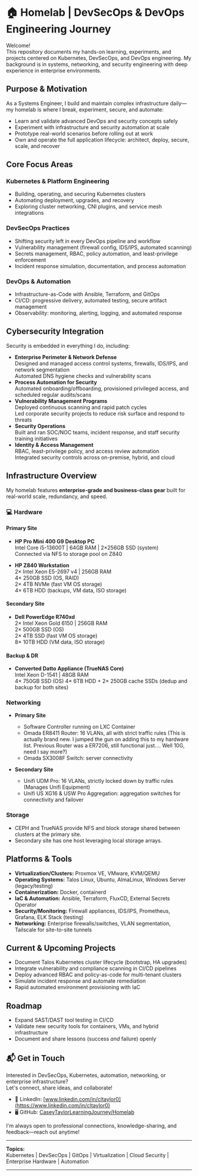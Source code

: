 # 🏠 Homelab | DevSecOps & DevOps Engineering Journey

Welcome!  
This repository documents my hands-on learning, experiments, and projects centered on Kubernetes, DevSecOps, and DevOps engineering. My background is in systems, networking, and security engineering with deep experience in enterprise environments.

## Purpose & Motivation

As a Systems Engineer, I build and maintain complex infrastructure daily—my homelab is where I break, experiment, secure, and automate:

- Learn and validate advanced DevOps and security concepts safely
- Experiment with infrastructure and security automation at scale
- Prototype real-world scenarios before rolling out at work
- Own and operate the full application lifecycle: architect, deploy, secure, scale, and recover

## Core Focus Areas

### Kubernetes & Platform Engineering
- Building, operating, and securing Kubernetes clusters
- Automating deployment, upgrades, and recovery
- Exploring cluster networking, CNI plugins, and service mesh integrations

### DevSecOps Practices
- Shifting security left in every DevOps pipeline and workflow
- Vulnerability management (firewall config, IDS/IPS, automated scanning)
- Secrets management, RBAC, policy automation, and least-privilege enforcement
- Incident response simulation, documentation, and process automation

### DevOps & Automation
- Infrastructure-as-Code with Ansible, Terraform, and GitOps
- CI/CD: progressive delivery, automated testing, secure artifact management
- Observability: monitoring, alerting, logging, and automated response

## Cybersecurity Integration

Security is embedded in everything I do, including:

- **Enterprise Perimeter & Network Defense**  
  Designed and managed access control systems, firewalls, IDS/IPS, and network segmentation  
  Automated DNS hygiene checks and vulnerability scans
- **Process Automation for Security**  
  Automated onboarding/offboarding, provisioned privileged access, and scheduled regular audits/scans
- **Vulnerability Management Programs**  
  Deployed continuous scanning and rapid patch cycles  
  Led corporate security projects to reduce risk surface and respond to threats
- **Security Operations**  
  Built and ran SOC/NOC teams, incident response, and staff security training initiatives
- **Identity & Access Management**  
  RBAC, least-privilege policy, and access review automation  
  Integrated security controls across on-premise, hybrid, and cloud

## Infrastructure Overview

My homelab features **enterprise-grade and business-class gear** built for real-world scale, redundancy, and speed.

### :computer: Hardware

#### Primary Site
- **HP Pro Mini 400 G9 Desktop PC**  
  Intel Core i5-13600T | 64GB RAM | 2×256GB SSD (system)  
  Connected via NFS to storage pool on Z840

- **HP Z840 Workstation**  
  2× Intel Xeon E5-2697 v4 | 256GB RAM  
  4× 250GB SSD (OS, RAID)  
  2× 4TB NVMe (fast VM OS storage)  
  4× 6TB HDD (backups, VM data, ISO storage)

#### Secondary Site
- **Dell PowerEdge R740xd**  
  2× Intel Xeon Gold 6150 | 256GB RAM  
  2× 500GB SSD (OS)  
  2× 4TB SSD (fast VM OS storage)  
  8× 10TB HDD (VM data, ISO storage)

#### Backup & DR
- **Converted Datto Appliance (TrueNAS Core)**  
  Intel Xeon D-1541 | 48GB RAM  
  4× 750GB SSD (OS)
  4× 6TB HDD + 2× 250GB cache SSDs (dedup and backup for both sites)

### Networking

- **Primary Site**
  - Software Controller running on LXC Container
  - Omada ER8411 Router: 16 VLANs, all with strict traffic rules (This is actually brand new. I jumped the gun on adding this to my hardware list. Previous Router was a ER7206, still functional just.... Well 10G, need I say more?)
  - Omada SX3008F Switch: server connectivity

- **Secondary Site**
  - Unifi UDM Pro: 16 VLANs, strictly locked down by traffic rules (Manages Unifi Equipment)
  - Unifi US XG16 & USW Pro Aggregation: aggregation switches for connectivity and failover

### Storage

- CEPH and TrueNAS provide NFS and block storage shared between clusters at the primary site.
- Secondary site has one host leveraging local storage arrays.

## Platforms & Tools

- **Virtualization/Clusters:** Proxmox VE, VMware, KVM/QEMU
- **Operating Systems:** Talos Linux, Ubuntu, AlmaLinux, Windows Server (legacy/testing)
- **Containerization:** Docker, containerd
- **IaC & Automation:** Ansible, Terraform, FluxCD, External Secrets Operator
- **Security/Monitoring:** Firewall appliances, IDS/IPS, Prometheus, Grafana, ELK Stack (testing)
- **Networking:** Enterprise firewalls/switches, VLAN segmentation, Tailscale for site-to-site tunnels

## Current & Upcoming Projects

- Document Talos Kubernetes cluster lifecycle (bootstrap, HA upgrades)
- Integrate vulnerability and compliance scanning in CI/CD pipelines
- Deploy advanced RBAC and policy-as-code for multi-tenant clusters
- Simulate incident response and automate remediation
- Rapid automated environment provisioning with IaC

## Roadmap

- Expand SAST/DAST tool testing in CI/CD
- Validate new security tools for containers, VMs, and hybrid infrastructure
- Document and share lessons (success _and_ failure) openly

## 📬 Get in Touch

Interested in DevSecOps, Kubernetes, automation, networking, or enterprise infrastructure?  
Let's connect, share ideas, and collaborate!

- 💼 LinkedIn: [www.linkedin.com/in/cltaylor0](https://www.linkedin.com/in/cltaylor0)
- 🖥️ GitHub: [CaseyTaylorLearningJourney/Homelab](https://github.com/CaseyTaylorLearningJourney/Homelab)

I'm always open to professional connections, knowledge-sharing, and feedback—reach out anytime!

---

**Topics:**  
Kubernetes | DevSecOps | GitOps | Virtualization | Cloud Security | Enterprise Hardware | Automation

---

